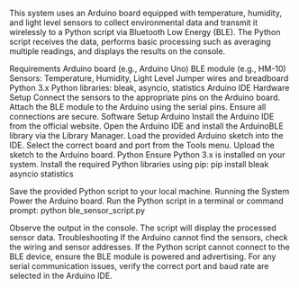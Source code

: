 This system uses an Arduino board equipped with temperature, humidity, and light level sensors to collect environmental data and transmit it wirelessly to a Python script via Bluetooth Low Energy (BLE). The Python script receives the data, performs basic processing such as averaging multiple readings, and displays the results on the console.

Requirements
Arduino board (e.g., Arduino Uno)
BLE module (e.g., HM-10)
Sensors: Temperature, Humidity, Light Level
Jumper wires and breadboard
Python 3.x
Python libraries: bleak, asyncio, statistics
Arduino IDE
Hardware Setup
Connect the sensors to the appropriate pins on the Arduino board.
Attach the BLE module to the Arduino using the serial pins.
Ensure all connections are secure.
Software Setup
Arduino
Install the Arduino IDE from the official website.
Open the Arduino IDE and install the ArduinoBLE library via the Library Manager.
Load the provided Arduino sketch into the IDE.
Select the correct board and port from the Tools menu.
Upload the sketch to the Arduino board.
Python
Ensure Python 3.x is installed on your system.
Install the required Python libraries using pip:
pip install bleak asyncio statistics

Save the provided Python script to your local machine.
Running the System
Power the Arduino board.
Run the Python script in a terminal or command prompt:
python ble_sensor_script.py

Observe the output in the console. The script will display the processed sensor data.
Troubleshooting
If the Arduino cannot find the sensors, check the wiring and sensor addresses.
If the Python script cannot connect to the BLE device, ensure the BLE module is powered and advertising.
For any serial communication issues, verify the correct port and baud rate are selected in the Arduino IDE.
